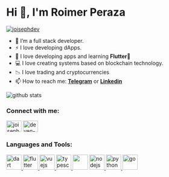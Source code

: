 <!--
**joisephdev/joisephdev** is a ✨ _special_ ✨ repository because its `README.md` (this file) appears on your GitHub profile.

Here are some ideas to get you started:

- 🔭 I’m currently working on ...
- 🌱 I’m currently learning ...
- 👯 I’m looking to collaborate on ...
- 🤔 I’m looking for help with ...
- 💬 Ask me about ...
- 📫 How to reach me: ...
- 😄 Pronouns: ...
- ⚡ Fun fact: ...
-->


<h1>Hi 👋, I'm Roimer Peraza</h1>

<p align="left"> <a href="https://twitter.com/joisephdev" target="blank"><img src="https://img.shields.io/twitter/follow/joisephdev?logo=twitter&style=for-the-badge" alt="joisephdev" /></a> </p>

- 💬 I’m a full stack developer. 
- ⚡ I love developing dApps.
- 📱 I love developing apps and learning **Flutter**🌱
- 💻 I love creating systems based on blockchain technology.
- 📉 I love trading and cryptocurrencies
- 📫 How to reach me: **[Telegram](https://t.me/roimerperaza)** or **[Linkedin](https://www.linkedin.com/in/roimerperaza/)**


![github stats](https://github-readme-stats.vercel.app/api?username=joisephdev&show_icons=true&hide=issues,contribs)

<h3 align="left">Connect with me:</h3>
<p align="left">
<a href="https://twitter.com/joisephdev" target="blank"><img align="center" src="https://raw.githubusercontent.com/rahuldkjain/github-profile-readme-generator/master/src/images/icons/Social/twitter.svg" alt="joisephdev" height="30" width="40" /></a>
<a href="https://linkedin.com/in/roimerperaza" target="blank"><img align="center" src="https://raw.githubusercontent.com/rahuldkjain/github-profile-readme-generator/master/src/images/icons/Social/linked-in-alt.svg" alt="deven-roimerperaza" height="30" width="40" /></a>
</p>

<h3 align="left">Languages and Tools:</h3>
<p align="left"> 
<a href="https://dart.dev" target="_blank" rel="noreferrer"> <img src="https://www.vectorlogo.zone/logos/dartlang/dartlang-icon.svg" alt="dart" width="40" height="40"/> </a> 
<a href="https://flutter.dev" target="_blank" rel="noreferrer"> <img src="https://www.vectorlogo.zone/logos/flutterio/flutterio-icon.svg" alt="flutter" width="40" height="40"/> </a> 
<a href="https://vuejs.org/" target="_blank" rel="noreferrer"> <img src="https://www.vectorlogo.zone/logos/vuejs/vuejs-icon.svg" alt="vuejs" width="40" height="40"/> </a>
<a href="https://www.typescriptlang.org/" target="_blank" rel="noreferrer"> <img src="https://www.vectorlogo.zone/logos/typescriptlang/typescriptlang-icon.svg" alt="typescript" width="40" height="40"/> </a>
<a rel="noreferrer"> <img src="https://www.vectorlogo.zone/logos/javascript/javascript-icon.svg" alt="" width="40" height="40"/> </a>
<a href="https://nodejs.org/" target="_blank" rel="noreferrer"> <img src="https://www.vectorlogo.zone/logos/nodejs/nodejs-icon.svg" alt="nodejs" width="40" height="40"/> </a>
<a href="https://www.python.org/" target="_blank" rel="noreferrer"> <img src="https://www.vectorlogo.zone/logos/python/python-icon.svg" alt="python" width="40" height="40"/> </a>
<a href="https://go.dev/" target="_blank" rel="noreferrer"> <img src="https://www.vectorlogo.zone/logos/golang/golang-official.svg" alt="go" width="40" height="40"/> </a>
</p>
